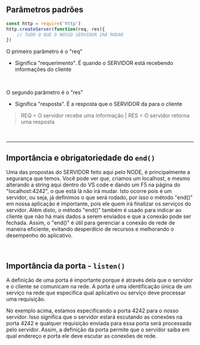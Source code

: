 ## Parâmetros padrões
```js
const http = require('http')
http.createServer(function(req, res){
    // TUDO O QUE O NOSSO SERVIDOR IRÁ RODAR
})
``` 
O primeiro parâmetro é o "req"
* Significa "requerimento". É quando o SERVIDOR está recebendo informações do cliente

</br>

O segundo parâmetro é o "res"
* Significa "resposta". É a resposta que o SERVIDOR da para o cliente

> REQ = O servidor recebe uma informação    |   RES = O servidor retorna uma resposta 

</br>

____________________________________________________________________

## Importância e obrigatoriedade do `end()`
Uma das propostas do SERVIDOR feito aqui pelo NODE, é principalmente a segurança que temos.
Você pode ver que, criamos um localhost, e mesmo alterando a string aqui dentro do VS code e dando um F5 na página do "localhost:4242", o que está lá não irá mudar. 
Isto ocorre pois é um servidor, ou seja, já definimos o que será rodado, por isso o método "end()" em nossa aplicação é importante, pois ele quem irá finalizar os serviços do servidor. Além disto, o método "end()" também  é usado para indicar ao cliente que não há mais dados a serem enviados e que a conexão pode ser fechada. Assim, o "end()" é útil para gerenciar a conexão de rede de maneira eficiente, evitando desperdício de recursos e melhorando o desempenho do aplicativo.

</br>

## Importância da porta - `listen()`
A definição de uma porta é importante porque é através dela que o servidor e o cliente se comunicam na rede. A porta é uma identificação única de um serviço na rede que especifica qual aplicativo ou serviço deve processar uma requisição.

No exemplo acima, estamos especificando a porta 4242 para o nosso servidor. Isso significa que o servidor estará escutando as conexões na porta 4242 e qualquer requisição enviada para essa porta será processada pelo servidor. Assim, a definição da porta permite que o servidor saiba em qual endereço e porta ele deve escutar as conexões de rede.